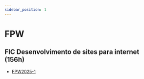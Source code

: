 ```yaml
---
sidebar_position: 1
---
```


# FPW

## FIC Desenvolvimento de sites para internet (156h)

- [FPW2025-1](fpw2025-1)
